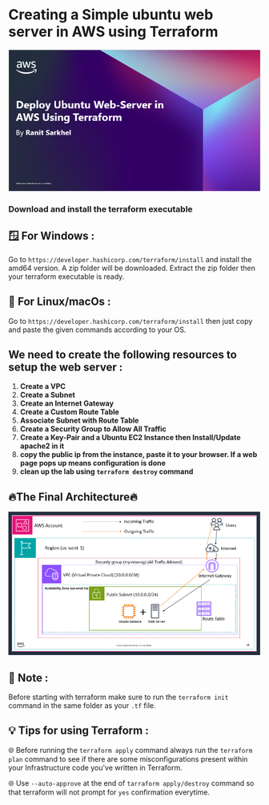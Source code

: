 # Creating a Simple ubuntu web server in AWS using Terraform
![header](front.png)

### Download and install the terraform executable
## 🪟 For Windows :
Go to `https://developer.hashicorp.com/terraform/install` and install the amd64 version. A zip folder will be downloaded. Extract the zip folder then your terraform executable is ready.

## 🐧 For Linux/macOs :
Go to `https://developer.hashicorp.com/terraform/install` then just copy and paste the given commands according to your OS.


## We need to create the following resources to setup the web server : 
1. **Create a VPC**
2. **Create a Subnet**
3. **Create an Internet Gateway**
4. **Create a Custom Route Table**
5. **Associate Subnet with Route Table**
6. **Create a Security Group to Allow All Traffic**
7. **Create a Key-Pair and a Ubuntu EC2 Instance then Install/Update apache2 in it**
8. **copy the public ip from the instance, paste it to your browser. If a web page pops up means configuration is done**
9. **clean up the lab using `terraform destroy` command**

## 🔥The Final Architecture🔥
![image](architecture.png)

## 📝 Note :
Before starting with terraform make sure to run the `terraform init` command in the same folder as your `.tf` file. 

## 💡 Tips for using Terraform :
🌐 Before running the `terraform apply` command always run the `terraform plan` command to see if there are some misconfigurations present within your Infrastructure code you've written in Terraform.

🌐 Use `--auto-approve` at the end of `tarraform apply/destroy` command so that terraform will not prompt for `yes` confirmation everytime.

